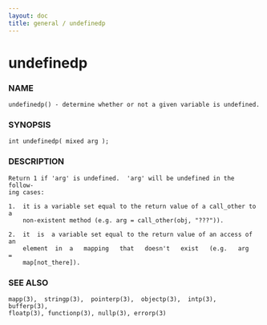 ```yaml
---
layout: doc
title: general / undefinedp
---
```

# undefinedp

### NAME

    undefinedp() - determine whether or not a given variable is undefined.

### SYNOPSIS

    int undefinedp( mixed arg );

### DESCRIPTION

    Return 1 if 'arg' is undefined.  'arg' will be undefined in the follow‐
    ing cases:

    1.  it is a variable set equal to the return value of a call_other to a
        non-existent method (e.g. arg = call_other(obj, "???")).

    2.  it  is  a variable set equal to the return value of an access of an
        element  in  a   mapping   that   doesn't   exist   (e.g.   arg   =
        map[not_there]).

### SEE ALSO

    mapp(3),  stringp(3),  pointerp(3),  objectp(3),  intp(3),  bufferp(3),
    floatp(3), functionp(3), nullp(3), errorp(3)

